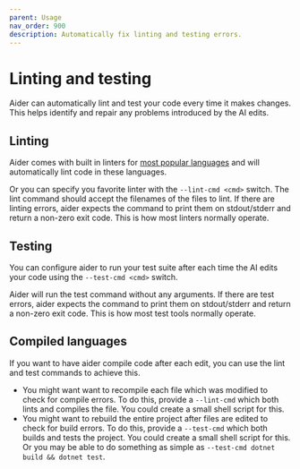 ```yaml
---
parent: Usage
nav_order: 900
description: Automatically fix linting and testing errors.
---
```


# Linting and testing

Aider can automatically lint and test your code
every time it makes changes.
This helps identify and repair any problems introduced
by the AI edits.

## Linting

Aider comes with built in linters for 
[most popular languages](/docs/languages.html)
and will automatically lint code in these languages.

Or you can specify you favorite linter
with the `--lint-cmd <cmd>` switch.
The lint command should accept the filenames
of the files to lint. 
If there are linting errors, aider expects the
command to print them on stdout/stderr
and return a non-zero exit code.
This is how most linters normally operate.

## Testing

You can configure aider to run your test suite
after each time the AI edits your code
using the `--test-cmd <cmd>` switch.

Aider will run the test command without any arguments.
If there are test errors, aider expects the
command to print them on stdout/stderr
and return a non-zero exit code.
This is how most test tools normally operate.

## Compiled languages

If you want to have aider compile code after each edit, you
can use the lint and test commands to achieve this.

- You might want want to recompile each file which was modified
to check for compile errors.
To do this,
provide a `--lint-cmd` which both lints and compiles the file.
You could create a small shell script for this.
- You might want to rebuild the entire project after files
are edited to check for build errors.
To do this,
provide a `--test-cmd` which both builds and tests the project.
You could create a small shell script for this.
Or you may be able to do something as simple as
`--test-cmd dotnet build && dotnet test`.


